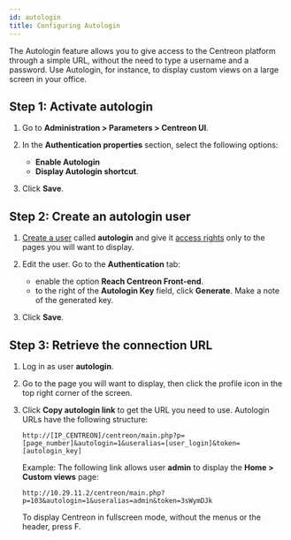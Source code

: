 ```yaml
---
id: autologin
title: Configuring Autologin
---
```


The Autologin feature allows you to give access to the Centreon platform through a simple URL, without the need to type a username and a password. Use Autologin, for instance, to display custom views on a large screen in your office. 

## Step 1: Activate autologin

1. Go to **Administration > Parameters > Centreon UI**. 

2. In the **Authentication properties** section, select the following options:

    - **Enable Autologin**
    - **Display Autologin shortcut**. 

3. Click **Save**.

## Step 2: Create an autologin user

1. [Create a user](../monitoring/basic-objects/contacts-create.md) called **autologin** and give it [access rights](../administration/access-control-lists.md) only to the pages you will want to display.

2. Edit the user. Go to the **Authentication** tab:
    - enable the option **Reach Centreon Front-end**.
    - to the right of the **Autologin Key** field, click **Generate**. Make a note of the generated key.

3. Click **Save**.

## Step 3: Retrieve the connection URL

1. Log in as user **autologin**.

1. Go to the page you will want to display, then click the profile icon in the top right corner of the screen.

2. Click **Copy autologin link** to get the URL you need to use. Autologin URLs have the following structure:

    ```
    http://[IP_CENTREON]/centreon/main.php?p=[page_number]&autologin=1&useralias=[user_login]&token=[autologin_key]
    ```

    Example: The following link allows user **admin** to display the **Home > Custom views** page: 
    ```
    http://10.29.11.2/centreon/main.php?p=103&autologin=1&useralias=admin&token=3sWymDJk
    ```

    To display Centreon in fullscreen mode, without the menus or the header, press F.
 	 
